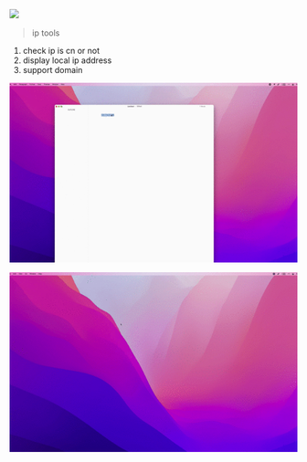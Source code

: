 [![](https://img.shields.io/badge/version-v0.0.1-green)](./IP%20Tools.alfredworkflow)
> ip tools

1. check ip is cn or not
2. display local ip address
3. support domain

![](screenshot.gif)

![](screenshot2.gif)

